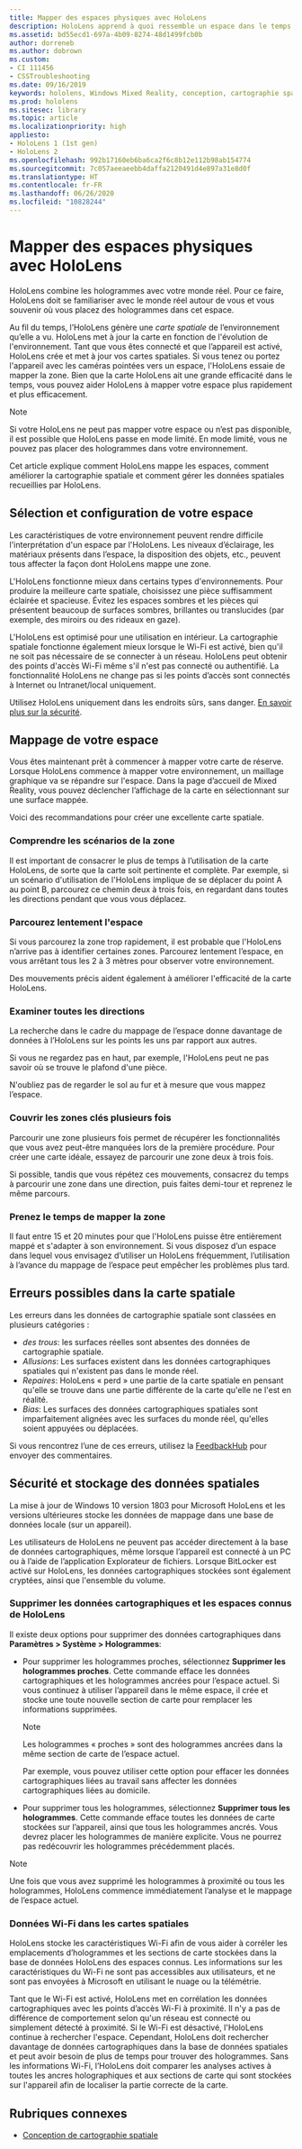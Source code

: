 ```yaml
---
title: Mapper des espaces physiques avec HoloLens
description: HoloLens apprend à quoi ressemble un espace dans le temps. Les utilisateurs peuvent faciliter ce processus en déplaçant l'HoloLens de certaines manières dans l'espace.
ms.assetid: bd55ecd1-697a-4b09-8274-48d1499fcb0b
author: dorreneb
ms.author: dobrown
ms.custom:
- CI 111456
- CSSTroubleshooting
ms.date: 09/16/2019
keywords: hololens, Windows Mixed Reality, conception, cartographie spatiale, HoloLens, reconstruction de surface, maillage, suivi de tête, mappage
ms.prod: hololens
ms.sitesec: library
ms.topic: article
ms.localizationpriority: high
appliesto:
- HoloLens 1 (1st gen)
- HoloLens 2
ms.openlocfilehash: 992b17160eb6ba6ca2f6c8b12e112b98ab154774
ms.sourcegitcommit: 7c057aeeaeebb4daffa2120491d4e897a31e8d0f
ms.translationtype: HT
ms.contentlocale: fr-FR
ms.lasthandoff: 06/26/2020
ms.locfileid: "10828244"
---
```

# Mapper des espaces physiques avec HoloLens

HoloLens combine les hologrammes avec votre monde réel. Pour ce faire, HoloLens doit se familiariser avec le monde réel autour de vous et vous souvenir où vous placez des hologrammes dans cet espace.

Au fil du temps, l’HoloLens génère une *carte spatiale* de l’environnement qu’elle a vu.  HoloLens met à jour la carte en fonction de l'évolution de l'environnement. Tant que vous êtes connecté et que l’appareil est activé, HoloLens crée et met à jour vos cartes spatiales. Si vous tenez ou portez l'appareil avec les caméras pointées vers un espace, l'HoloLens essaie de mapper la zone. Bien que la carte HoloLens ait une grande efficacité dans le temps, vous pouvez aider HoloLens à mapper votre espace plus rapidement et plus efficacement.  

> [!NOTE]
> Si votre HoloLens ne peut pas mapper votre espace ou n’est pas disponible, il est possible que HoloLens passe en mode limité. En mode limité, vous ne pouvez pas placer des hologrammes dans votre environnement.

Cet article explique comment HoloLens mappe les espaces, comment améliorer la cartographie spatiale et comment gérer les données spatiales recueillies par HoloLens.

## Sélection et configuration de votre espace

Les caractéristiques de votre environnement peuvent rendre difficile l'interprétation d'un espace par l'HoloLens. Les niveaux d’éclairage, les matériaux présents dans l’espace, la disposition des objets, etc., peuvent tous affecter la façon dont HoloLens mappe une zone.

L'HoloLens fonctionne mieux dans certains types d'environnements. Pour produire la meilleure carte spatiale, choisissez une pièce suffisamment éclairée et spacieuse. Évitez les espaces sombres et les pièces qui présentent beaucoup de surfaces sombres, brillantes ou translucides (par exemple, des miroirs ou des rideaux en gaze).

L'HoloLens est optimisé pour une utilisation en intérieur. La cartographie spatiale fonctionne également mieux lorsque le Wi-Fi est activé, bien qu'il ne soit pas nécessaire de se connecter à un réseau. HoloLens peut obtenir des points d'accès Wi-Fi même s'il n'est pas connecté ou authentifié. La fonctionnalité HoloLens ne change pas si les points d’accès sont connectés à Internet ou Intranet/local uniquement.

Utilisez HoloLens uniquement dans les endroits sûrs, sans danger. [En savoir plus sur la sécurité](https://support.microsoft.com/help/4023454/safety-information).

## Mappage de votre espace

Vous êtes maintenant prêt à commencer à mapper votre carte de réserve.  Lorsque HoloLens commence à mapper votre environnement, un maillage graphique va se répandre sur l'espace.  Dans la page d’accueil de Mixed Reality, vous pouvez déclencher l’affichage de la carte en sélectionnant sur une surface mappée.

Voici des recommandations pour créer une excellente carte spatiale.

### Comprendre les scénarios de la zone

Il est important de consacrer le plus de temps à l’utilisation de la carte HoloLens, de sorte que la carte soit pertinente et complète. Par exemple, si un scénario d'utilisation de l'HoloLens implique de se déplacer du point A au point B, parcourez ce chemin deux à trois fois, en regardant dans toutes les directions pendant que vous vous déplacez.  

### Parcourez lentement l'espace

Si vous parcourez la zone trop rapidement, il est probable que l'HoloLens n’arrive pas à identifier certaines zones. Parcourez lentement l’espace, en vous arrêtant tous les 2 à 3 mètres pour observer votre environnement.  

Des mouvements précis aident également à améliorer l'efficacité de la carte HoloLens.

### Examiner toutes les directions

La recherche dans le cadre du mappage de l’espace donne davantage de données à l’HoloLens sur les points les uns par rapport aux autres.  

Si vous ne regardez pas en haut, par exemple, l'HoloLens peut ne pas savoir où se trouve le plafond d'une pièce.  

N'oubliez pas de regarder le sol au fur et à mesure que vous mappez l’espace.

### Couvrir les zones clés plusieurs fois

Parcourir une zone plusieurs fois permet de récupérer les fonctionnalités que vous avez peut-être manquées lors de la première procédure. Pour créer une carte idéale, essayez de parcourir une zone deux à trois fois.

Si possible, tandis que vous répétez ces mouvements, consacrez du temps à parcourir une zone dans une direction, puis faites demi-tour et reprenez le même parcours.

### Prenez le temps de mapper la zone

Il faut entre 15 et 20 minutes pour que l'HoloLens puisse être entièrement mappé et s'adapter à son environnement. Si vous disposez d’un espace dans lequel vous envisagez d’utiliser un HoloLens fréquemment, l’utilisation à l’avance du mappage de l’espace peut empêcher les problèmes plus tard.  

## Erreurs possibles dans la carte spatiale

Les erreurs dans les données de cartographie spatiale sont classées en plusieurs catégories :

- *des trous*: les surfaces réelles sont absentes des données de cartographie spatiale.
- *Allusions*: Les surfaces existent dans les données cartographiques spatiales qui n'existent pas dans le monde réel.
- *Repaires*: HoloLens « perd » une partie de la carte spatiale en pensant qu'elle se trouve dans une partie différente de la carte qu'elle ne l'est en réalité.
- *Bias*: Les surfaces des données cartographiques spatiales sont imparfaitement alignées avec les surfaces du monde réel, qu'elles soient appuyées ou déplacées.

Si vous rencontrez l’une de ces erreurs, utilisez la [FeedbackHub](hololens-feedback.md) pour envoyer des commentaires.

## Sécurité et stockage des données spatiales

La mise à jour de Windows 10 version 1803 pour Microsoft HoloLens et les versions ultérieures stocke les données de mappage dans une base de données locale (sur un appareil).

Les utilisateurs de HoloLens ne peuvent pas accéder directement à la base de données cartographiques, même lorsque l’appareil est connecté à un PC ou à l’aide de l’application Explorateur de fichiers. Lorsque BitLocker est activé sur HoloLens, les données cartographiques stockées sont également cryptées, ainsi que l'ensemble du volume.

### Supprimer les données cartographiques et les espaces connus de HoloLens

Il existe deux options pour supprimer des données cartographiques dans **Paramètres > Système > Hologrammes**:

- Pour supprimer les hologrammes proches, sélectionnez **Supprimer les hologrammes proches**. Cette commande efface les données cartographiques et les hologrammes ancrées pour l’espace actuel. Si vous continuez à utiliser l’appareil dans le même espace, il crée et stocke une toute nouvelle section de carte pour remplacer les informations supprimées.

   > [!NOTE]
   > Les hologrammes « proches » sont des hologrammes ancrées dans la même section de carte de l’espace actuel.

   Par exemple, vous pouvez utiliser cette option pour effacer les données cartographiques liées au travail sans affecter les données cartographiques liées au domicile.

- Pour supprimer tous les hologrammes, sélectionnez **Supprimer tous les hologrammes**. Cette commande efface toutes les données de carte stockées sur l’appareil, ainsi que tous les hologrammes ancrés. Vous devrez placer les hologrammes de manière explicite. Vous ne pourrez pas redécouvrir les hologrammes précédemment placés.

> [!NOTE]
> Une fois que vous avez supprimé les hologrammes à proximité ou tous les hologrammes, HoloLens commence immédiatement l’analyse et le mappage de l’espace actuel.

### Données Wi-Fi dans les cartes spatiales

HoloLens stocke les caractéristiques Wi-Fi afin de vous aider à corréler les emplacements d’hologrammes et les sections de carte stockées dans la base de données HoloLens des espaces connus. Les informations sur les caractéristiques du Wi-Fi ne sont pas accessibles aux utilisateurs, et ne sont pas envoyées à Microsoft en utilisant le nuage ou la télémétrie.

Tant que le Wi-Fi est activé, HoloLens met en corrélation les données cartographiques avec les points d’accès Wi-Fi à proximité. Il n'y a pas de différence de comportement selon qu'un réseau est connecté ou simplement détecté à proximité. Si le Wi-Fi est désactivé, l'HoloLens continue à rechercher l'espace. Cependant, HoloLens doit rechercher davantage de données cartographiques dans la base de données spatiales et peut avoir besoin de plus de temps pour trouver des hologrammes. Sans les informations Wi-Fi, l’HoloLens doit comparer les analyses actives à toutes les ancres holographiques et aux sections de carte qui sont stockées sur l'appareil afin de localiser la partie correcte de la carte.

## Rubriques connexes

- [Conception de cartographie spatiale](https://docs.microsoft.com/windows/mixed-reality/spatial-mapping-design)
